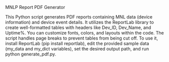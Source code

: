 
MNLP Report PDF Generator 


This Python script generates PDF reports containing MNL data (device information) and device event details. It utilizes the ReportLab library to create well-formatted tables with headers like Dev_ID, Dev_Name, and Uptime%. You can customize fonts, colors, and layouts within the code. The script handles page breaks to prevent tables from being cut off. To use it, install ReportLab (pip install reportlab), edit the provided sample data (my_data and my_dict variables), set the desired output path, and run python generate_pdf.py.
